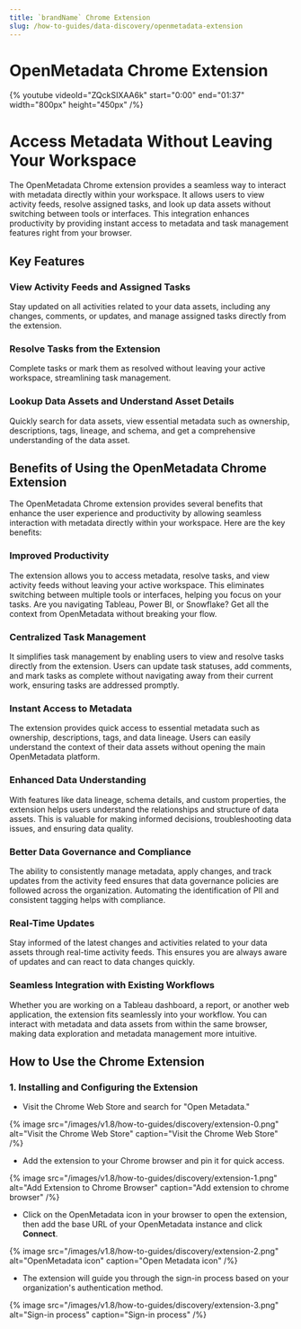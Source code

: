 ```yaml
---
title: `brandName` Chrome Extension
slug: /how-to-guides/data-discovery/openmetadata-extension
---
```


# OpenMetadata Chrome Extension

{% youtube videoId="ZQckSIXAA6k" start="0:00" end="01:37" width="800px" height="450px" /%}

# Access Metadata Without Leaving Your Workspace

The OpenMetadata Chrome extension provides a seamless way to interact with metadata directly within your workspace. It allows users to view activity feeds, resolve assigned tasks, and look up data assets without switching between tools or interfaces. This integration enhances productivity by providing instant access to metadata and task management features right from your browser.

## Key Features

### View Activity Feeds and Assigned Tasks
Stay updated on all activities related to your data assets, including any changes, comments, or updates, and manage assigned tasks directly from the extension.

### Resolve Tasks from the Extension
Complete tasks or mark them as resolved without leaving your active workspace, streamlining task management.

### Lookup Data Assets and Understand Asset Details
Quickly search for data assets, view essential metadata such as ownership, descriptions, tags, lineage, and schema, and get a comprehensive understanding of the data asset.

## Benefits of Using the OpenMetadata Chrome Extension

The OpenMetadata Chrome extension provides several benefits that enhance the user experience and productivity by allowing seamless interaction with metadata directly within your workspace. Here are the key benefits:

### Improved Productivity
The extension allows you to access metadata, resolve tasks, and view activity feeds without leaving your active workspace. This eliminates switching between multiple tools or interfaces, helping you focus on your tasks. Are you navigating Tableau, Power BI, or Snowflake? Get all the context from OpenMetadata without breaking your flow.

### Centralized Task Management
It simplifies task management by enabling users to view and resolve tasks directly from the extension. Users can update task statuses, add comments, and mark tasks as complete without navigating away from their current work, ensuring tasks are addressed promptly.

### Instant Access to Metadata
The extension provides quick access to essential metadata such as ownership, descriptions, tags, and data lineage. Users can easily understand the context of their data assets without opening the main OpenMetadata platform.

### Enhanced Data Understanding
With features like data lineage, schema details, and custom properties, the extension helps users understand the relationships and structure of data assets. This is valuable for making informed decisions, troubleshooting data issues, and ensuring data quality.

### Better Data Governance and Compliance
The ability to consistently manage metadata, apply changes, and track updates from the activity feed ensures that data governance policies are followed across the organization. Automating the identification of PII and consistent tagging helps with compliance.

### Real-Time Updates
Stay informed of the latest changes and activities related to your data assets through real-time activity feeds. This ensures you are always aware of updates and can react to data changes quickly.

### Seamless Integration with Existing Workflows
Whether you are working on a Tableau dashboard, a report, or another web application, the extension fits seamlessly into your workflow. You can interact with metadata and data assets from within the same browser, making data exploration and metadata management more intuitive.

## How to Use the Chrome Extension

### 1. Installing and Configuring the Extension

- Visit the Chrome Web Store and search for "Open Metadata."

{% image
src="/images/v1.8/how-to-guides/discovery/extension-0.png"
alt="Visit the Chrome Web Store"
caption="Visit the Chrome Web Store"
/%}

- Add the extension to your Chrome browser and pin it for quick access.

{% image
src="/images/v1.8/how-to-guides/discovery/extension-1.png"
alt="Add Extension to Chrome Browser"
caption="Add extension to chrome browser"
/%}

- Click on the OpenMetadata icon in your browser to open the extension, then add the base URL of your OpenMetadata instance and click **Connect**.

{% image
src="/images/v1.8/how-to-guides/discovery/extension-2.png"
alt="OpenMetadata icon"
caption="Open Metadata icon"
/%}

- The extension will guide you through the sign-in process based on your organization's authentication method.

{% image
src="/images/v1.8/how-to-guides/discovery/extension-3.png"
alt="Sign-in process"
caption="Sign-in process"
/%}

